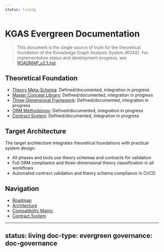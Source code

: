 ```yaml
---
status: living
---
```


# KGAS Evergreen Documentation

> This document is the single source of truth for the theoretical foundation of the Knowledge Graph Analysis System (KGAS). For implementation status and development progress, see [ROADMAP_v2.1.md](ROADMAP_v2.1.md).

## Theoretical Foundation

- [Theory Meta-Schema](THEORY_META_SCHEMA.md): Defined/documented, integration in progress
- [Master Concept Library](MASTER_CONCEPT_LIBRARY.md): Defined/documented, integration in progress
- [Three-Dimensional Framework](THEORETICAL_FRAMEWORK.md): Defined/documented, integration in progress
- [ORM Methodology](ORM_METHODOLOGY.md): Defined/documented, integration in progress
- [Contract System](CONTRACT_SYSTEM.md): Defined/documented, integration in progress

## Target Architecture

The target architecture integrates theoretical foundations with practical system design:

- All phases and tools use theory schemas and contracts for validation
- Full ORM compliance and three-dimensional theory classification in all workflows
- Automated contract validation and theory schema compliance in CI/CD

## Navigation
- [Roadmap](ROADMAP_v2.1.md)
- [Architecture](ARCHITECTURE.md)
- [Compatibility Matrix](COMPATIBILITY_MATRIX.md)
- [Contract System](CONTRACT_SYSTEM.md)

---
status: living
doc-type: evergreen
governance: doc-governance
--- 